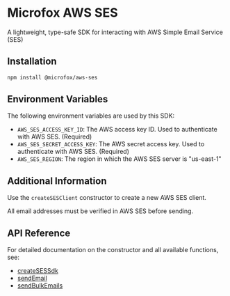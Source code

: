 # Microfox AWS SES

A lightweight, type-safe SDK for interacting with AWS Simple Email Service (SES)

## Installation

```bash
npm install @microfox/aws-ses
```

## Environment Variables

The following environment variables are used by this SDK:

- `AWS_SES_ACCESS_KEY_ID`: The AWS access key ID. Used to authenticate with AWS SES. (Required)
- `AWS_SES_SECRET_ACCESS_KEY`: The AWS secret access key. Used to authenticate with AWS SES. (Required)
- `AWS_SES_REGION`: The region in which the AWS SES server is "us-east-1"

## Additional Information

Use the `createSESClient` constructor to create a new AWS SES client.

All email addresses must be verified in AWS SES before sending.

## API Reference

For detailed documentation on the constructor and all available functions, see:

- [createSESSdk](./docs/createSESSdk.md)
- [sendEmail](./docs/sendEmail.md)
- [sendBulkEmails](./docs/sendBulkEmails.md)